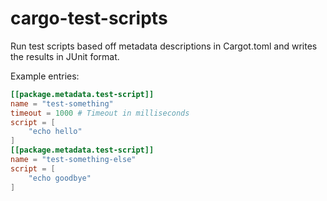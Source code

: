 # cargo-test-scripts

Run test scripts based off metadata descriptions in Cargot.toml and writes
the results in JUnit format.

Example entries:

```toml
[[package.metadata.test-script]]
name = "test-something"
timeout = 1000 # Timeout in milliseconds
script = [
	"echo hello"
]
[[package.metadata.test-script]]
name = "test-something-else"
script = [
	"echo goodbye"
]
```
